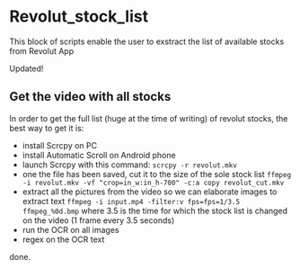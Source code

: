 # Revolut_stock_list
This block of scripts enable the user to exstract the list of available stocks from Revolut App

Updated!

## Get the video with all stocks

In order to get the full list (huge at the time of writing) of revolut stocks, the best way to get it is:

 - install Scrcpy on PC
 - install Automatic Scroll on Android phone
 - launch Scrcpy with this command:
       `scrcpy -r revolut.mkv`
 - one the file has been saved, cut it to the size of the sole stock list
       `ffmpeg -i revolut.mkv -vf "crop=in_w:in_h-700" -c:a copy revolut_cut.mkv`
 - extract all the pictures from the video so we can elaborate images to extract text
       `ffmpeg -i input.mp4 -filter:v fps=fps=1/3.5 ffmpeg_%0d.bmp`
   where 3.5 is the time for which the stock list is changed on the video (1 frame every 3.5 seconds)
 - run the OCR on all images
 - regex on the OCR text

done.
